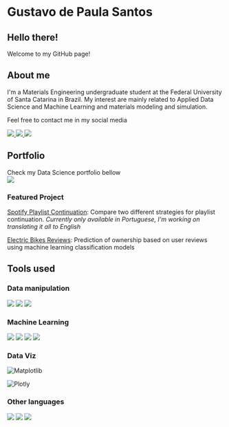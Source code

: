 # Gustavo de Paula Santos

## Hello there!

Welcome to my GitHub page!

## About me

I'm a Materials Engineering undergraduate student at the Federal University of Santa Catarina in Brazil. My interest are mainly related to Applied Data Science and Machine Learning and materials modeling and simulation.

Feel free to contact me in my social media<br>

<a href="https://www.linkedin.com/in/gustavopsantos/" target="_blank">
  <img src="https://img.shields.io/badge/linkedin-%230077B5.svg?style=for-the-badge&logo=linkedin&logoColor=white" data-canonical-src="https://img.shields.io/badge/linkedin-%230077B5.svg?style=for-the-badge&logo=linkedin&logoColor=white" style="max-width: 100%;">
</a>

<a href="mailto:gupaulasan@gmail.com">
<img src="https://img.shields.io/badge/Gmail-D14836?style=for-the-badge&logo=gmail&logoColor=white" data-canonical-src="https://img.shields.io/badge/Gmail-D14836?style=for-the-badge&logo=gmail&logoColor=white" style="max-width: 100%;">
</a>

<a href="https://www.datacamp.com/portfolio/gustavoPsantos" target="_blank">
<img src="https://img.shields.io/badge/Datacamp-05192D?style=for-the-badge&logo=datacamp&logoColor=65FF8F">
</a>

## Portfolio
Check my Data Science portfolio bellow <br>
<a href="https://github.com/gupaulasan/portfolio" target="_blank">
<img src="https://img.shields.io/badge/GitHub-100000?style=for-the-badge&logo=github&logoColor=white">
</a>

### Featured Project
[Spotify Playlist Continuation](https://github.com/gupaulasan/playlist-continuation): Compare two different strategies for playlist continuation. <i>Currently only available in Portuguese, I'm working on translating it all to English</i>

[Electric Bikes Reviews]([https://github.com/gupaulasan/portfolio/tree/main/Electric%20Bikes%20Reviews](https://github.com/gupaulasan/portfolio/blob/main/Electric%20Bikes%20Reviews/electric_motorcycles.ipynb)): Prediction of ownership based on user reviews using machine learning classification models 


## Tools used
### Data manipulation
<p>
<a target="_blank" rel="noopener noreferrer nofollow">
<img src="https://img.shields.io/badge/Python-FFD43B?style=for-the-badge&logo=python&logoColor=blue">
</a>

<a target="_blank" rel="noopener noreferrer nofollow">
<img src="https://img.shields.io/badge/Pandas-2C2D72?style=for-the-badge&logo=pandas&logoColor=white">
</a>

<a target="_blank" rel="noopener noreferrer nofollow">
<img src="https://img.shields.io/badge/Numpy-777BB4?style=for-the-badge&logo=numpy&logoColor=white">
</a>

</p>

### Machine Learning

<p>
<a target="_blank" rel="noopener noreferrer nofollow">
<img src="https://img.shields.io/badge/scikit_learn-F7931E?style=for-the-badge&logo=scikit-learn&logoColor=white">
</a>

<a target="_blank" rel="noopener noreferrer nofollow">
<img src="https://img.shields.io/badge/Keras-%23D00000.svg?style=for-the-badge&logo=Keras&logoColor=white">
</a>

<a target="_blank" rel="noopener noreferrer nofollow">
<img src="https://img.shields.io/badge/TensorFlow-%23FF6F00.svg?style=for-the-badge&logo=TensorFlow&logoColor=white">
</a>

<a target="_blank" rel="noopener noreferrer nofollow">
<img src="https://img.shields.io/badge/PyTorch-%23EE4C2C.svg?style=for-the-badge&logo=PyTorch&logoColor=white">
</a>
</p>

### Data Viz
![Matplotlib](https://img.shields.io/badge/Matplotlib-%23ffffff.svg?style=for-the-badge&logo=Matplotlib&logoColor=black)

![Plotly](https://img.shields.io/badge/Plotly-%233F4F75.svg?style=for-the-badge&logo=plotly&logoColor=white)

### Other languages
<p>
<a target="_blank" rel="noopener noreferrer nofollow">
<img src="https://img.shields.io/badge/HTML5-E34F26?style=for-the-badge&logo=html5&logoColor=white">
</a>

<a target="_blank" rel="noopener noreferrer nofollow">
<img src="https://img.shields.io/badge/CSS3-1572B6?style=for-the-badge&logo=css3&logoColor=white">
</a>

<a target="_blank" rel="noopener noreferrer nofollow">
<img src="https://img.shields.io/badge/JavaScript-323330?style=for-the-badge&logo=javascript&logoColor=F7DF1E">
</a>
</p>
<!--
**gupaulasan/gupaulasan** is a ✨ _special_ ✨ repository because its `README.md` (this file) appears on your GitHub profile.

Here are some ideas to get you started:

- 🔭 I’m currently working on ...
- 🌱 I’m currently learning ...
- 👯 I’m looking to collaborate on ...
- 🤔 I’m looking for help with ...
- 💬 Ask me about ...
- 📫 How to reach me: ...
- 😄 Pronouns: ...
- ⚡ Fun fact: ...
-->
